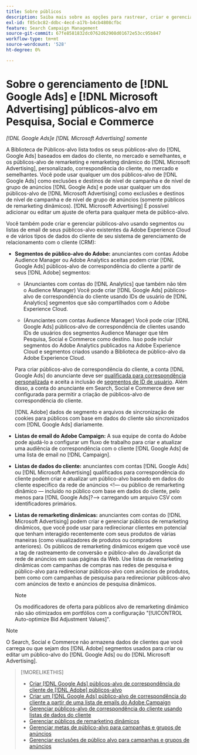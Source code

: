 ```yaml
---
title: Sobre públicos
description: Saiba mais sobre as opções para rastrear, criar e gerenciar públicos-alvo de  [!DNL Google Ads]  e  [!DNL Microsoft Advertising] .
exl-id: f85cbc82-ddbc-4ecd-a17b-b4cb4808cfbc
feature: Search Campaign Management
source-git-commit: 67fe8581832dc0762d62908d01672e53cc95b847
workflow-type: tm+mt
source-wordcount: '528'
ht-degree: 0%

---
```


# Sobre o gerenciamento de [!DNL Google Ads] e [!DNL Microsoft Advertising] públicos-alvo em Pesquisa, Social e Commerce

*[!DNL Google Ads]e [!DNL Microsoft Advertising] somente*

A Biblioteca de Públicos-alvo lista todos os seus públicos-alvo do [!DNL Google Ads] baseados em dados do cliente, no mercado e semelhantes, e os públicos-alvo de remarketing e remarketing dinâmico do [!DNL Microsoft Advertising], personalizado, correspondência do cliente, no mercado e semelhantes. Você pode usar qualquer um dos públicos-alvo de [!DNL Google Ads] como exclusões e destinos de nível de campanha e de nível de grupo de anúncios [!DNL Google Ads] e pode usar qualquer um dos públicos-alvo de [!DNL Microsoft Advertising] como exclusões e destinos de nível de campanha e de nível de grupo de anúncios (somente públicos de remarketing dinâmicos). [!DNL Microsoft Advertising] É possível adicionar ou editar um ajuste de oferta para qualquer meta de público-alvo.

Você também pode criar e gerenciar públicos-alvo usando segmentos ou listas de email de seus públicos-alvo existentes da Adobe Experience Cloud e de vários tipos de dados do cliente de seu sistema de gerenciamento de relacionamento com o cliente (CRM):

* **Segmentos de público-alvo do Adobe:** anunciantes com contas Adobe Audience Manager ou Adobe Analytics aceitas podem criar [!DNL Google Ads] públicos-alvo de correspondência do cliente a partir de seus [!DNL Adobe] segmentos:

   * (Anunciantes com contas do [!DNL Analytics] que também não têm o Audience Manager) Você pode criar [!DNL Google Ads] públicos-alvo de correspondência do cliente usando IDs de usuário de [!DNL Analytics] segmentos que são compartilhados com o Adobe Experience Cloud.

   * (Anunciantes com contas Audience Manager) Você pode criar [!DNL Google Ads] públicos-alvo de correspondência de clientes usando IDs de usuários dos segmentos Audience Manager que têm Pesquisa, Social e Commerce como destino. Isso pode incluir segmentos do Adobe Analytics publicados na Adobe Experience Cloud e segmentos criados usando a Biblioteca de público-alvo da Adobe Experience Cloud.

  Para criar públicos-alvo de correspondência do cliente, a conta [!DNL Google Ads] do anunciante deve ser [qualificada para correspondência personalizada](https://support.google.com/adspolicy/answer/6299717) e aceita a inclusão de [segmentos de ID de usuário](https://support.google.com/google-ads/answer/9199250). Além disso, a conta do anunciante em Search, Social e Commerce deve ser configurada para permitir a criação de públicos-alvo de correspondência do cliente.

  [!DNL Adobe] dados de segmento e arquivos de sincronização de cookies para públicos com base em dados do cliente são sincronizados com [!DNL Google Ads] diariamente.

* **Listas de email do Adobe Campaign:** A sua equipe de conta do Adobe pode ajudá-lo a configurar um fluxo de trabalho para criar e atualizar uma audiência de correspondência com o cliente [!DNL Google Ads] de uma lista de email no [!DNL Campaign].

* **Listas de dados do cliente:** anunciantes com contas [!DNL Google Ads] ou [!DNL Microsoft Advertising] qualificados para correspondência do cliente podem criar e atualizar um público-alvo baseado em dados do cliente específico da rede de anúncios &lt;!— ou público de remarketing dinâmico — incluído no público com base em dados do cliente, pelo menos para [!DNL Google Ads]?—> carregando um arquivo CSV com identificadores primários.

* **Listas de remarketing dinâmicas:** anunciantes com contas do [!DNL Microsoft Advertising] podem criar e gerenciar públicos de remarketing dinâmicos, que você pode usar para redirecionar clientes em potencial que tenham interagido recentemente com seus produtos de várias maneiras (como visualizadores de produtos ou compradores anteriores). Os públicos de remarketing dinâmicos exigem que você use a tag de rastreamento de conversão e público-alvo do JavaScript da rede de anúncios em suas páginas da Web. Use listas de remarketing dinâmicas com campanhas de compras nas redes de pesquisa e público-alvo para redirecionar públicos-alvo com anúncios de produtos, bem como com campanhas de pesquisa para redirecionar públicos-alvo com anúncios de texto e anúncios de pesquisa dinâmicos. <!--[For [!DNL Google Ads], these are technically included in a customer data-based audience, so word this all carefully when we add support for them.]-->

  >[!NOTE]
  >
  >Os modificadores de oferta para públicos alvo de remarketing dinâmico não são otimizados em portfólios com a configuração &quot;[!UICONTROL Auto-optimize Bid Adjustment Values]&quot;.

>[!NOTE]
>
>O Search, Social e Commerce não armazena dados de clientes que você carrega ou que sejam dos [!DNL Adobe] segmentos usados para criar ou editar um público-alvo do [!DNL Google Ads] ou do [!DNL Microsoft Advertising].

>[!MORELIKETHIS]
>
>* [Criar [!DNL Google Ads] públicos-alvo de correspondência do cliente de [!DNL Adobe] públicos-alvo](google-audience-from-adobe-audience.md)
>* [Criar um [!DNL Google Ads] público-alvo de correspondência do cliente a partir de uma lista de emails do Adobe Campaign](google-audience-from-campaign-email-list.md)
>* [Gerenciar públicos-alvo de correspondência do cliente usando listas de dados do cliente](audience-from-customer-data-list.md)
>* [Gerenciar públicos de remarketing dinâmicos](audience-dynamic-remarketing-manage.md)
>* [Gerenciar metas de público-alvo para campanhas e grupos de anúncios](audience-targets-manage.md)
>* [Gerenciar exclusões de público alvo para campanhas e grupos de anúncios](audience-exclusions-manage.md)

